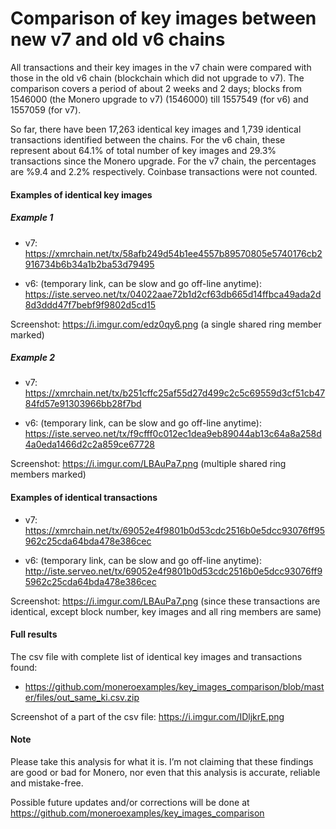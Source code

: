 # Comparison of key images between new v7 and old v6 chains

All transactions and their key images in the v7 chain were compared with those in the old v6 chain (blockchain which did not upgrade to v7). The comparison covers a period of about 2 weeks and 2 days; blocks from 1546000 (the Monero upgrade to v7) (1546000) till 1557549 (for v6) and 1557059 (for v7).

So far, there have been 17,263 identical key images and 1,739 identical transactions identified between the chains. For the v6 chain, these represent about 64.1% of total number of key images and 29.3% transactions since the Monero upgrade. For the v7 chain, the percentages are %9.4 and 2.2% respectively. Coinbase transactions were not counted.

#### Examples of identical key images

##### Example 1

- v7: https://xmrchain.net/tx/58afb249d54b1ee4557b89570805e5740176cb2916734b6b34a1b2ba53d79495

- v6: (temporary link, can be slow and go off-line anytime): https://iste.serveo.net/tx/04022aae72b1d2cf63db665d14ffbca49ada2d8d3ddd47f7bebf9f9802d5cd15

Screenshot: https://i.imgur.com/edz0qy6.png (a single shared ring member marked)

##### Example 2

- v7: https://xmrchain.net/tx/b251cffc25af55d27d499c2c5c69559d3cf51cb4784fd57e91303966bb28f7bd

- v6: (temporary link, can be slow and go off-line anytime): https://iste.serveo.net/tx/f9cfff0c012ec1dea9eb89044ab13c64a8a258d4a0eda1466d2c2a859ce67728

Screenshot: https://i.imgur.com/LBAuPa7.png (multiple shared ring members marked)

#### Examples of identical transactions

- v7: https://xmrchain.net/tx/69052e4f9801b0d53cdc2516b0e5dcc93076ff95962c25cda64bda478e386cec

- v6: (temporary link, can be slow and go off-line anytime): http://iste.serveo.net/tx/69052e4f9801b0d53cdc2516b0e5dcc93076ff95962c25cda64bda478e386cec

Screenshot: https://i.imgur.com/LBAuPa7.png (since these transactions are identical, except block number, key images and all ring members are same)

#### Full results  

The csv file with complete list of identical key images and transactions found:

- https://github.com/moneroexamples/key_images_comparison/blob/master/files/out_same_ki.csv.zip

Screenshot of a part of the csv file: https://i.imgur.com/IDljkrE.png

#### Note
Please take this analysis for what it is. I’m not claiming that these findings are good or bad for Monero, nor even that this analysis is accurate, reliable and mistake-free.

Possible future updates and/or corrections will be done at  https://github.com/moneroexamples/key_images_comparison
